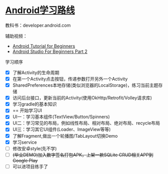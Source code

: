 # [Android学习路线](/2019/12_2/android_learn_step.md)

教科书：developer.android.com

辅助视频：

- [Android Tutorial for Beginners](https://www.youtube.com/watch?v=taSwS5rhtmc&list=PLS1QulWo1RIbb1cYyzZpLFCKvdYV_yJ-E&index=3)
- [Android Studio For Beginners Part 2](https://www.youtube.com/watch?v=6ow3L39Wxmg)

<i class="fa fa-hashtag"></i>
学习顺序

- [x] 了解Activity的生命周期
- [x] 在第一个Activity点击按钮，传递参数打开另外一个Activity
- [x] SharedPreferences本地存储(类似浏览器的LocalStorage)，练习当前主题存储
- [x] 访问后台接口，更新当前的Activity(使用OkHttp/Retrofit/Volley请求库)
- [x] 学习gradle的基本知识
- [x] == 开始学习UI
- [x] UI一：学习基本组件(TextView/Button/Spinners)
- [x] UI二：学习常见的布局，例如线性布局、相对布局、绝对布局、recycle布局
- [x] UI三：学习其它UI组件(Loader、ImageView等等)
- [x] 了解Fragment,做出一个轮播图/TabLayout切换Demo
- [x] 学习service
- [ ] 修改安卓style(先不学)
- [ ] ~~(毕业DEMO)加入数字签名打包APK，上架一款SQLite CRUD相关APP到Google Play~~
- [ ] 可以进项目练手了
